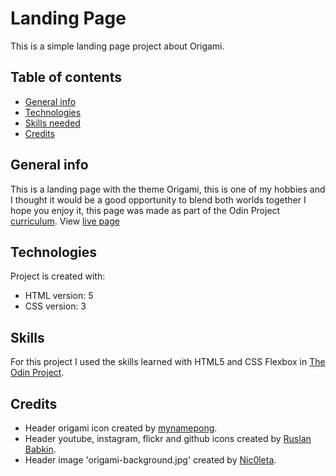 # Landing Page
This is a simple landing page project about Origami.

## Table of contents
* [General info](#general-info)
* [Technologies](#technologies)
* [Skills needed](#skills)
* [Credits](#credits)

## General info 
This is a landing page with the theme Origami, this is one of my hobbies and I thought it would be a good opportunity to blend both worlds together
I hope you enjoy it, this page was made as part of the Odin Project [curriculum](https://www.theodinproject.com/paths/foundations/courses/foundations/lessons/landing-page). View [live page](https://neomoon007.github.io/landing-page/)

## Technologies
Project is created with:
* HTML version: 5
* CSS version: 3

## Skills
For this project I used the skills learned with HTML5 and CSS Flexbox in [The Odin Project](https://www.theodinproject.com/).

## Credits
* Header origami icon created by [mynamepong](https://www.flaticon.com/br/autores/mynamepong).
* Header youtube, instagram, flickr and github icons created by [Ruslan Babkin](https://www.flaticon.com/authors/ruslan-babkin).
* Header image 'origami-background.jpg' created by [Nic0leta](https://pixabay.com/illustrations/origami-paper-folding-japan-hobby-3584204/).

